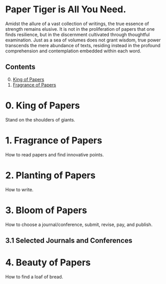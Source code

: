 # Paper Tiger is All You Need.
Amidst the allure of a vast collection of writings, the true essence of strength remains elusive. 
It is not in the proliferation of papers that one finds resilience, but in the discernment cultivated through thoughtful examination. 
Just as a sea of volumes does not grant wisdom, true power transcends the mere abundance of texts, residing instead in the profound comprehension and contemplation embedded within each word.

## Contents  
0. [King of Papers](#0-King-of-Papers)
1. [Fragrance of Papers](#1-Fragrance-of-Papers)



# 0. King of Papers
Stand on the shoulders of giants.


# 1. Fragrance of Papers
How to read papers and find innovative points.


# 2. Planting of Papers
How to write.


# 3. Bloom of Papers
How to choose a journal/conference, submit, revise, pay, and publish.
## 3.1 Selected Journals and Conferences


# 4. Beauty of Papers
How to find a loaf of bread.
